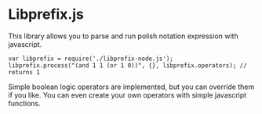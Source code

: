 # Libprefix.js

This library allows you to parse and run polish notation expression with javascript.  

    var libprefix = require('./libprefix-node.js');
    libprefix.process("(and 1 1 (or 1 0))", {}, libprefix.operators); // returns 1

Simple boolean logic operators are implemented, but you can override them if you like. You can even create your own operators with simple javascript functions.

